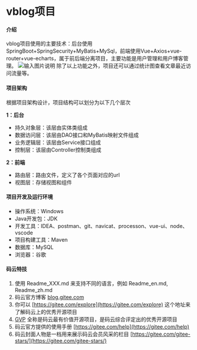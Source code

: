 # vblog项目

#### 介绍
vblog项目使用的主要技术：后台使用SpringBoot+SpringSecurity+MyBatis+MySql，前端使用Vue+Axios+vue-router+vue-echarts，属于前后端分离项目，主要功能是用户管理和用户博客管理。
![输入图片说明](https://images.gitee.com/uploads/images/2020/0811/132033_f3c435f6_6533994.jpeg "博客管理系统.jpeg")
除了以上功能之外，项目还可以通过统计图查看文章最近访问流量等。

#### 项目架构

根据项目架构设计，项目结构可以划分为以下几个层次

**1：后台** 
- 持久对象层：该层由实体类组成
- 数据访问层：该层由DAO接口和MyBatis映射文件组成
- 业务逻辑层：该层由Service接口组成
- 控制层：该层由Controller控制类组成

 **2：前端**
- 路由层：路由文件，定义了各个页面对应的url
- 视图层：存储视图和组件 

#### 项目开发及运行环境

- 操作系统：Windows
- Java开发包：JDK
- 开发工具：IDEA、postman、git、navicat、processon、vue-ui、node、vscode
- 项目构建工具：Maven
- 数据库：MySQL
- 浏览器：谷歌

#### 码云特技

1.  使用 Readme\_XXX.md 来支持不同的语言，例如 Readme\_en.md, Readme\_zh.md
2.  码云官方博客 [blog.gitee.com](https://blog.gitee.com)
3.  你可以 [https://gitee.com/explore](https://gitee.com/explore) 这个地址来了解码云上的优秀开源项目
4.  [GVP](https://gitee.com/gvp) 全称是码云最有价值开源项目，是码云综合评定出的优秀开源项目
5.  码云官方提供的使用手册 [https://gitee.com/help](https://gitee.com/help)
6.  码云封面人物是一档用来展示码云会员风采的栏目 [https://gitee.com/gitee-stars/](https://gitee.com/gitee-stars/)
